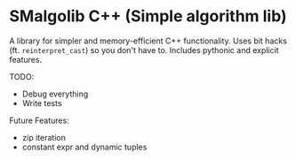 # SMalgolib C++ (Simple algorithm lib)
A library for simpler and memory-efficient C++ functionality. Uses bit hacks (ft. `reinterpret_cast`) so you don't have to.
Includes pythonic and explicit features. 

TODO:
- Debug everything
- Write tests

Future Features:
- zip iteration
- constant expr and dynamic tuples
